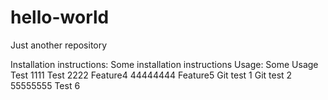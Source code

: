 # hello-world
Just another repository

Installation instructions:
Some installation instructions
Usage:
Some Usage
Test 1111
Test 2222
Feature4
44444444
Feature5
Git test 1
Git test 2
55555555
Test 6
